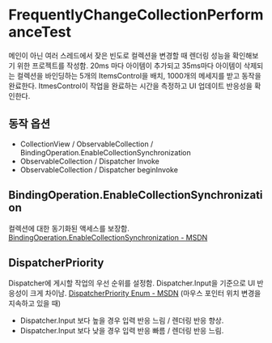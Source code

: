 # FrequentlyChangeCollectionPerformanceTest
메인이 아닌 여러 스레드에서 잦은 빈도로 컬렉션을 변경할 때 렌더링 성능을 확인해보기 위한 프로젝트를 작성함.
20ms 마다 아이템이 추가되고 35ms마다 아이템이 삭제되는 컬렉션을 바인딩하는 5개의 ItemsControl을 배치, 1000개의 메세지를 받고 동작을 완료한다.
ItmesControl이 작업을 완료하는 시간을 측정하고 UI 업데이트 반응성을 확인한다.

## 동작 옵션
* CollectionView / ObservableCollection / BindingOperation.EnableCollectionSynchronization
* ObservableCollection / Dispatcher Invoke
* ObservableCollection / Dispatcher beginInvoke

## BindingOperation.EnableCollectionSynchronization
컬렉션에 대한 동기화된 액세스를 보장함. [BindingOperation.EnableCollectionSynchronization - MSDN](https://docs.microsoft.com/ko-kr/dotnet/api/system.windows.data.bindingoperations.enablecollectionsynchronization?view=windowsdesktop-6.0)

## DispatcherPriority
Dispatcher에 게시할 작업의 우선 순위를 설정함. Dispatcher.Input을 기준으로 UI 반응성이 크게 차이남. [DispatcherPriority Enum - MSDN](https://docs.microsoft.com/ko-kr/dotnet/api/system.windows.threading.dispatcherpriority?view=windowsdesktop-6.0) (마우스 포인터 위치 변경을 지속하고 있을 때)
* Dispatcher.Input 보다 높을 경우 입력 반응 느림 / 렌더링 반응 향상.
* Dispatcher.Input 보다 낮을 경우 입력 반응 빠름 / 렌더링 반응 느림. 
